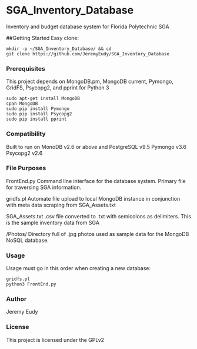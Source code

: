 # SGA_Inventory_Database
Inventory and budget database system for Florida Polytechnic SGA

##Getting Started
Easy clone:
```
mkdir -p ~/SGA_Inventory_Database/ && cd
git clone https://github.com/JeremyEudy/SGA_Inventory_Database
```
### Prerequisites
This project depends on MongoDB.pm, MongoDB current, Pymongo, GridFS, Psycopg2, and pprint for Python 3
```
sudo apt-get install MongoDB
cpan MongoDB
sudo pip install Pymongo
sudo pip install Psycopg2
sudo pip install pprint
```
### Compatibility
Built to run on MonoDB v2.6 or above and PostgreSQL v9.5
Pymongo v3.6
Psycopg2 v2.6

### File Purposes
FrontEnd.py
	Command line interface for the database system. Primary file for traversing SGA information.

gridfs.pl
	Automate file upload to local MongoDB instance in conjunction with meta data scraping from SGA_Assets.txt

SGA_Assets.txt
	.csv file converted to .txt with semicolons as delimiters. This is the sample inventory data from SGA

/Photos/
	Directory full of .jpg photos used as sample data for the MongoDB NoSQL database.

### Usage
Usage must go in this order when creating a new database:
```
gridfs.pl
python3 FrontEnd.py
```

### Author
Jeremy Eudy

### License
This project is licensed under the GPLv2
